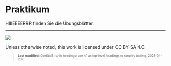 # Praktikum

HIIIEEEERRR finden Sie die Übungsblätter.

------------------------------------------------------------------------

<img src="https://licensebuttons.net/l/by-sa/4.0/88x31.png">

Unless otherwise noted, this work is licensed under CC BY-SA 4.0.

<blockquote><p><sup><sub><strong>Last modified:</strong> 0de6bd3 (shift headings: use h1 as top-level headings to simplify tooling, 2025-04-23)<br></sub></sup></p></blockquote>
